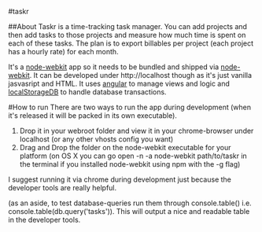 #taskr

##About
Taskr is a time-tracking task manager. You can add projects and then add tasks to those projects and measure how much time is spent on each of these tasks. The plan is to export billables per project (each project has a hourly rate) for each month.

It's a [node-webkit](https://github.com/rogerwang/node-webkit) app so it needs to be bundled and shipped via [node-webkit](https://github.com/rogerwang/node-webkit).
It can be developed under http://localhost though as it's just vanilla jasvasript and HTML. It uses [angular](http://angularjs.org/)
to manage views and logic and [localStorageDB](http://nadh.in/code/localstoragedb/) to handle database transactions.

#How to run
There are two ways to run the app during development (when it's released it will be packed in its own executable).

1. Drop it in your webroot folder and view it in your chrome-browser under localhost (or any other vhosts config you want)
2. Drag and Drop the folder on the node-webkit executable for your platform (on OS X you can go open -n -a node-webkit path/to/taskr in the terminal if you installed node-webkit using npm with the -g flag)

I suggest running it via chrome during development just because the developer tools are really helpful.

(as an aside, to test database-queries run them through console.table() i.e. console.table(db.query('tasks')).
This will output a nice and readable table in the developer tools.